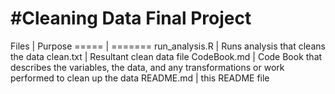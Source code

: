 #Cleaning Data Final Project
============================

Files | Purpose
===== | =======
run_analysis.R | Runs analysis that cleans the data
clean.txt | Resultant clean data file
CodeBook.md | Code Book that describes the variables, the data, and any transformations or work performed to clean up the data 
README.md | this README file